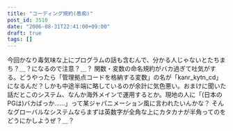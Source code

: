 ```yaml
---
title: "コーディング規約(愚痴)"
post_id: 3510
date: "2006-08-31T22:41:00+09:00"
draft: true
tags: []
---
```



今回かなり毒気味な上にプログラムの話も含むんで、分かる人じゃないとたちまち？＿？になるので注意？＿？ 関数・変数の命名規約がバカ過ぎて吐気がする。どうやったら「管理拠点コードを格納する変数」の名が「kanr_kytn_cd」になるんだ？しかも中途半端に略しているのが余計に気色悪い。おまけに聞いた話だとこのシステム、なんか海外メインで運用するとか。現地の人に「(日本のPGは)バカばっか……」って某ジャパニメーション風に言われたいんかな？ そんなグローバルなシステムならまずは英数字が全角な上にカタカナが半角ってのをどうにかしようぜ？＿？
